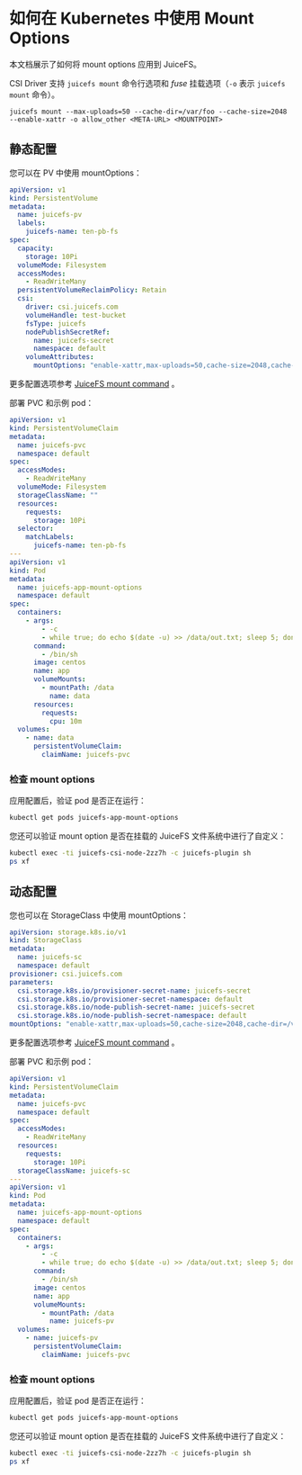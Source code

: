 # 如何在 Kubernetes 中使用 Mount Options

本文档展示了如何将 mount options 应用到 JuiceFS。

CSI Driver 支持 `juicefs mount` 命令行选项和 _fuse_ 挂载选项（`-o` 表示 `juicefs mount` 命令）。

```
juicefs mount --max-uploads=50 --cache-dir=/var/foo --cache-size=2048 --enable-xattr -o allow_other <META-URL> <MOUNTPOINT>
```

## 静态配置

您可以在 PV 中使用 mountOptions：

```yaml
apiVersion: v1
kind: PersistentVolume
metadata:
  name: juicefs-pv
  labels:
    juicefs-name: ten-pb-fs
spec:
  capacity:
    storage: 10Pi
  volumeMode: Filesystem
  accessModes:
    - ReadWriteMany
  persistentVolumeReclaimPolicy: Retain
  csi:
    driver: csi.juicefs.com
    volumeHandle: test-bucket
    fsType: juicefs
    nodePublishSecretRef:
      name: juicefs-secret
      namespace: default
    volumeAttributes:
      mountOptions: "enable-xattr,max-uploads=50,cache-size=2048,cache-dir=/var/foo,allow_other"
```

更多配置选项参考 [JuiceFS mount command](https://github.com/juicedata/juicefs/#mount-a-volume) 。

部署 PVC 和示例 pod：

```yaml
apiVersion: v1
kind: PersistentVolumeClaim
metadata:
  name: juicefs-pvc
  namespace: default
spec:
  accessModes:
    - ReadWriteMany
  volumeMode: Filesystem
  storageClassName: ""
  resources:
    requests:
      storage: 10Pi
  selector:
    matchLabels:
      juicefs-name: ten-pb-fs
---
apiVersion: v1
kind: Pod
metadata:
  name: juicefs-app-mount-options
  namespace: default
spec:
  containers:
    - args:
        - -c
        - while true; do echo $(date -u) >> /data/out.txt; sleep 5; done
      command:
        - /bin/sh
      image: centos
      name: app
      volumeMounts:
        - mountPath: /data
          name: data
      resources:
        requests:
          cpu: 10m
  volumes:
    - name: data
      persistentVolumeClaim:
        claimName: juicefs-pvc
```

### 检查 mount options

应用配置后，验证 pod 是否正在运行：

```sh
kubectl get pods juicefs-app-mount-options
```

您还可以验证 mount option 是否在挂载的 JuiceFS 文件系统中进行了自定义：

```sh
kubectl exec -ti juicefs-csi-node-2zz7h -c juicefs-plugin sh
ps xf
```

## 动态配置

您也可以在 StorageClass 中使用 mountOptions：

```yaml
apiVersion: storage.k8s.io/v1
kind: StorageClass
metadata:
  name: juicefs-sc
  namespace: default
provisioner: csi.juicefs.com
parameters:
  csi.storage.k8s.io/provisioner-secret-name: juicefs-secret
  csi.storage.k8s.io/provisioner-secret-namespace: default
  csi.storage.k8s.io/node-publish-secret-name: juicefs-secret
  csi.storage.k8s.io/node-publish-secret-namespace: default
mountOptions: "enable-xattr,max-uploads=50,cache-size=2048,cache-dir=/var/foo,allow_other"
```

更多配置选项参考 [JuiceFS mount command](https://github.com/juicedata/juicefs/#mount-a-volume) 。

部署 PVC 和示例 pod：

```yaml
apiVersion: v1
kind: PersistentVolumeClaim
metadata:
  name: juicefs-pvc
  namespace: default
spec:
  accessModes:
    - ReadWriteMany
  resources:
    requests:
      storage: 10Pi
  storageClassName: juicefs-sc
---
apiVersion: v1
kind: Pod
metadata:
  name: juicefs-app-mount-options
  namespace: default
spec:
  containers:
    - args:
        - -c
        - while true; do echo $(date -u) >> /data/out.txt; sleep 5; done
      command:
        - /bin/sh
      image: centos
      name: app
      volumeMounts:
        - mountPath: /data
          name: juicefs-pv
  volumes:
    - name: juicefs-pv
      persistentVolumeClaim:
        claimName: juicefs-pvc
```

### 检查 mount options

应用配置后，验证 pod 是否正在运行：

```sh
kubectl get pods juicefs-app-mount-options
```

您还可以验证 mount option 是否在挂载的 JuiceFS 文件系统中进行了自定义：

```sh
kubectl exec -ti juicefs-csi-node-2zz7h -c juicefs-plugin sh
ps xf
```
